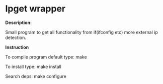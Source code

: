 # Ipget wrapper
<p><b>Description:<p></b>

Small program to get all functionality from if(ifconfig etc) more external ip detection.

<p><b>Instruction<p></b>

To compile program default type:
make

To install type:
make install

Search deps:
make configure
